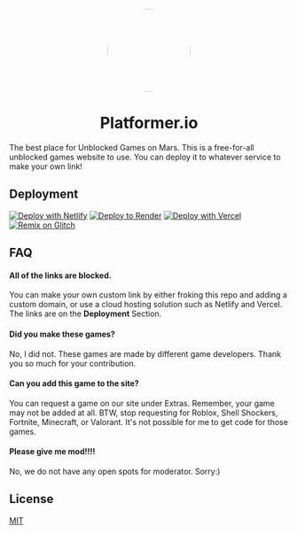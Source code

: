 <p align="center">
<kbd>
<img style="border-radius:50%" height="150px" src="https://img.genial.ly/6376f7d5e7bb19001319e686/17dd15a5-ae23-4f59-af79-e503f8f94e09.png">
</kbd>
<h1 align = "center" >Platformer.io</h1>
The best place for Unblocked Games on Mars. This is a free-for-all unblocked games website to use. You can deploy it to whatever service to make your own link!

## Deployment
[![Deploy with Netlify](https://binbashbanana.github.io/deploy-buttons/buttons/remade/netlify.svg)](https://app.netlify.com/start/deploy?repository=https://github.com/platformerdotio/platformerdotio.github.io)
[![Deploy to Render](https://binbashbanana.github.io/deploy-buttons/buttons/remade/render.svg)](https://render.com/deploy?repo=https://github.com/platformerdotio/platformerdotio.github.io)
[![Deploy with Vercel](https://binbashbanana.github.io/deploy-buttons/buttons/remade/vercel.svg)](https://vercel.com/new/clone?repository-url=https%3A%2F%2Fgithub.com%2Fplatformerdotio%2Fplatformerdotio.github.io) 
[![Remix on Glitch](https://binbashbanana.github.io/deploy-buttons/buttons/remade/glitch.svg)](https://glitch.com/edit/#!/import/github/platformerdotio/platformerdotio.github.io)

## FAQ

#### All of the links are blocked.

You can make your own custom link by either froking this repo and adding a custom domain, or use a cloud hosting solution such as Netlify and Vercel. The links are on the **Deployment** Section.

#### Did you make these games?

No, I did not. These games are made by different game developers. Thank you so much for your contribution.

#### Can you add this game to the site?

You can request a game on our site under Extras. Remember, your game may not be added at all. BTW, stop requesting for Roblox, Shell Shockers, Fortnite, Minecraft, or Valorant. It's not possible for me to get code for those games.

#### Please give me mod!!!!

No, we do not have any open spots for moderator. Sorry:)

## License

[MIT](https://choosealicense.com/licenses/mit/)
